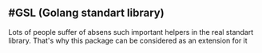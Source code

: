 #GSL (Golang standart library)
---
Lots of people suffer of absens such important helpers in
the real standart library. That's why this package
can be considered as an extension for it

